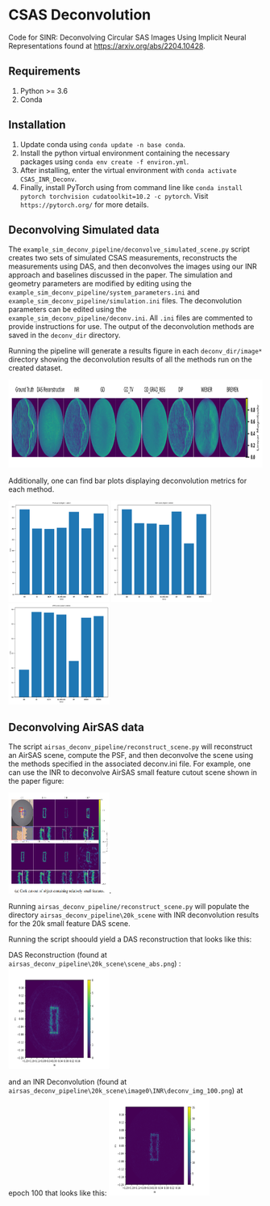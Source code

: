 # CSAS Deconvolution

Code for SINR: Deconvolving Circular SAS Images Using Implicit Neural Representations found at https://arxiv.org/abs/2204.10428.

## Requirements
1. Python >= 3.6
2. Conda
## Installation
1. Update conda using `conda update -n base conda`. 
2. Install the python virtual environment containing the necessary packages using `conda env create -f environ.yml`.
3. After installing, enter the virtual environment with `conda activate CSAS_INR_Deconv`.
4. Finally, install PyTorch using from command line like `conda install pytorch torchvision cudatoolkit=10.2 -c pytorch`. 
Visit `https://pytorch.org/` for more details.



## Deconvolving Simulated data 
The `example_sim_deconv_pipeline/deconvolve_simulated_scene.py` script creates two sets of simulated CSAS measurements,
reconstructs the measurements using DAS, and then deconvolves the images using our INR approach and baselines discussed 
in the paper. The simulation and geometry parameters are modified by editing using the 
`example_sim_deconv_pipeline/system_parameters.ini` and `example_sim_deconv_pipeline/simulation.ini`
files. The deconvolution parameters can be edited using the `example_sim_deconv_pipeline/deconv.ini`. All `.ini` files
are commented to provide instructions for use. The output 
of the deconvolution methods are saved in the `deconv_dir` directory.

Running the pipeline will generate a results figure in each `deconv_dir/image*` directory showing the deconvolution 
results of all the methods run on the created dataset.

<img alt="Image" height="175" src="example_sim_deconv_pipeline\deconv_dir\image0\deconvolution_results.png" width="1200"/>

Additionally, one can find bar plots displaying deconvolution metrics for each method.

<img height="200" src="example_sim_deconv_pipeline\deconv_dir\image0\psnr_bar_plot.png" width="200"/>
<img height="200" src="example_sim_deconv_pipeline\deconv_dir\image0\ssim_bar_plot.png" width="200"/>
<img height="200" src="example_sim_deconv_pipeline\deconv_dir\image0\lpips_bar_plot.png" width="200"/>


## Deconvolving AirSAS data

The script `airsas_deconv_pipeline/reconstruct_scene.py` will reconstruct an AirSAS scene, compute the PSF, and then 
deconvolve the scene using the methods specified in the associated deconv.ini file. For example, one can use the INR to deconvolve 
AirSAS small feature cutout scene shown in the paper figure:

<img height="200" src="airsas_deconv_pipeline\20k_scene\fig-a.PNG" width="200"/>. 

Running `airsas_deconv_pipeline/reconstruct_scene.py` will populate the directory `airsas_deconv_pipeline\20k_scene` 
with INR deconvolution results for the 20k small feature DAS scene.

Running the script shoould yield a DAS reconstruction that looks like this:

DAS Reconstruction (found at `airsas_deconv_pipeline\20k_scene\scene_abs.png`) :
<img height="200" src="airsas_deconv_pipeline\20k_scene\scene_abs.png" width="200"/>

and an INR Deconvolution (found at `airsas_deconv_pipeline\20k_scene\image0\INR\deconv_img_100.png`) at epoch 100 
that looks like this:
<img height="200" src="airsas_deconv_pipeline\20k_scene\image0\INR\deconv_img_100.png" width="200"/>
